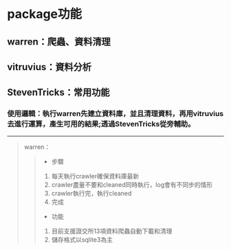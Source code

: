 # package功能
## warren：爬蟲、資料清理
## vitruvius：資料分析
## StevenTricks：常用功能
### 使用邏輯：執行warren先建立資料庫，並且清理資料，再用vitruvius去進行運算，產生可用的結果;透過StevenTricks從旁輔助。
***
>warren：
>> + 步驟
> >1. 每天執行crawler確保資料庫最新
> >2. crawler盡量不要和cleaned同時執行，log會有不同步的情形
> >3. crawler執行完，執行cleaned
> >4. 完成
> >+ 功能
> >1. 目前支援證交所13項資料爬蟲自動下載和清理
> >2. 儲存格式以sqlite3為主